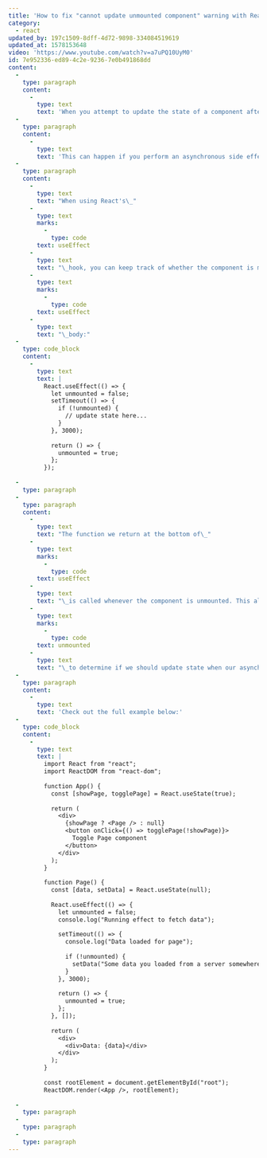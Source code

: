 ```yaml
---
title: 'How to fix "cannot update unmounted component" warning with React hooks'
category:
  - react
updated_by: 197c1509-8dff-4d72-9898-334084519619
updated_at: 1578153648
video: 'https://www.youtube.com/watch?v=a7uPQ10UyM0'
id: 7e952336-ed89-4c2e-9236-7e0b491868dd
content:
  -
    type: paragraph
    content:
      -
        type: text
        text: 'When you attempt to update the state of a component after its been unmounted, React will warn you that you should not do that.'
  -
    type: paragraph
    content:
      -
        type: text
        text: 'This can happen if you perform an asynchronous side effect (such as loading data) and then unmount the component before the asynchronous function is finished.'
  -
    type: paragraph
    content:
      -
        type: text
        text: "When using React's\_"
      -
        type: text
        marks:
          -
            type: code
        text: useEffect
      -
        type: text
        text: "\_hook, you can keep track of whether the component is mounted and then conditionally update state. This happens within the\_"
      -
        type: text
        marks:
          -
            type: code
        text: useEffect
      -
        type: text
        text: "\_body:"
  -
    type: code_block
    content:
      -
        type: text
        text: |
          React.useEffect(() => {
            let unmounted = false;
            setTimeout(() => {
              if (!unmounted) {
                // update state here...
              }
            }, 3000);
          
            return () => {
              unmounted = true;
            };
          });
          
  -
    type: paragraph
  -
    type: paragraph
    content:
      -
        type: text
        text: "The function we return at the bottom of\_"
      -
        type: text
        marks:
          -
            type: code
        text: useEffect
      -
        type: text
        text: "\_is called whenever the component is unmounted. This allow us to track a boolean\_"
      -
        type: text
        marks:
          -
            type: code
        text: unmounted
      -
        type: text
        text: "\_to determine if we should update state when our asynchronous function finishes."
  -
    type: paragraph
    content:
      -
        type: text
        text: 'Check out the full example below:'
  -
    type: code_block
    content:
      -
        type: text
        text: |
          import React from "react";
          import ReactDOM from "react-dom";
          
          function App() {
            const [showPage, togglePage] = React.useState(true);
          
            return (
              <div>
                {showPage ? <Page /> : null}
                <button onClick={() => togglePage(!showPage)}>
                  Toggle Page component
                </button>
              </div>
            );
          }
          
          function Page() {
            const [data, setData] = React.useState(null);
          
            React.useEffect(() => {
              let unmounted = false;
              console.log("Running effect to fetch data");
          
              setTimeout(() => {
                console.log("Data loaded for page");
          
                if (!unmounted) {
                  setData("Some data you loaded from a server somewhere...");
                }
              }, 3000);
          
              return () => {
                unmounted = true;
              };
            }, []);
          
            return (
              <div>
                <div>Data: {data}</div>
              </div>
            );
          }
          
          const rootElement = document.getElementById("root");
          ReactDOM.render(<App />, rootElement);
          
  -
    type: paragraph
  -
    type: paragraph
  -
    type: paragraph
---
```

